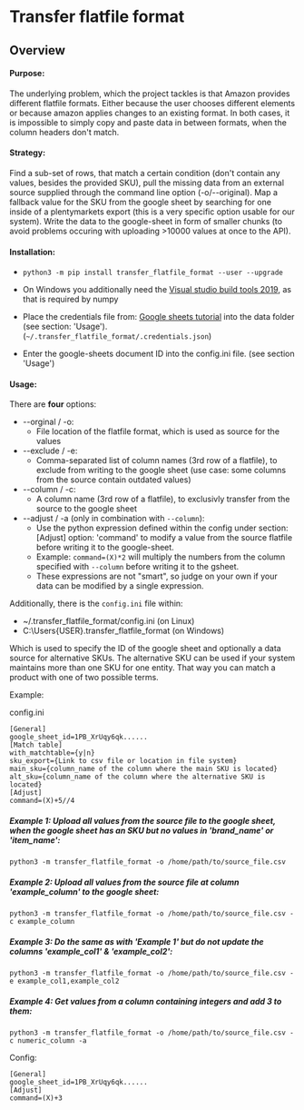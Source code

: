 # Transfer flatfile format

## Overview

#### Purpose:

The underlying problem, which the project tackles is that Amazon provides different flatfile formats. Either because the user chooses different elements or because amazon applies changes to an existing format. In both cases, it is impossible to simply copy and paste data in between formats, when the column headers don't match.

#### Strategy:

Find a sub-set of rows, that match a certain condition (don't contain any values, besides the provided SKU), pull the missing data from an external source supplied through the command line option (-o/--original). Map a fallback value for the SKU from the google sheet by searching for one inside of a plentymarkets export (this is a very specific option usable for our system). Write the data to the google-sheet in form of smaller chunks (to avoid problems occuring with uploading >10000 values at once to the API).

#### Installation:

- `python3 -m pip install transfer_flatfile_format --user --upgrade`

- On Windows you additionally need the [Visual studio build tools 2019](https://visualstudio.microsoft.com/thank-you-downloading-visual-studio/?sku=BuildTools&rel=16), as that is required by numpy

- Place the credentials file from: [Google sheets tutorial](https://developers.google.com/sheets/api/quickstart/python?authuser=3) into the data folder (see section: 'Usage'). (`~/.transfer_flatfile_format/.credentials.json`)

- Enter the google-sheets document ID into the config.ini file. (see section 'Usage')

#### Usage:

There are **four** options:

- --orginal / -o:
    + File location of the flatfile format, which is used as source for the values
- --exclude / -e:
    + Comma-separated list of column names (3rd row of a flatfile), to exclude from writing to the google sheet (use case: some columns from the source contain outdated values)
- --column / -c:
    + A column name (3rd row of a flatfile), to exclusivly transfer from the source to the google sheet
- --adjust / -a (only in combination with `--column`):
    + Use the python expression defined within the config under section: [Adjust] option: 'command' to modify a value from the source flatfile before writing it to the google-sheet.
    + Example: `command=(X)*2` will multiply the numbers from the column specified with `--column` before writing it to the gsheet.
    + These expressions are not "smart", so judge on your own if your data can be modified by a single expression.

Additionally, there is the `config.ini` file within:
- ~/.transfer_flatfile_format/config.ini (on Linux)
- C:\\Users\{USER}\.transfer_flatfile_format (on Windows)

Which is used to specify the ID of the google sheet and optionally a data source for alternative SKUs.
The alternative SKU can be used if your system maintains more than one SKU for one entity. That way you can match a product with one of two possible terms.

Example:

config.ini

```
[General]
google_sheet_id=1PB_XrUqy6qk......
[Match table]
with_matchtable={y|n}
sku_export={Link to csv file or location in file system}
main_sku={column_name of the column where the main SKU is located}
alt_sku={column_name of the column where the alternative SKU is located}
[Adjust]
command=(X)+5//4
```

##### Example 1: Upload all values from the source file to the google sheet, when the google sheet has an SKU but no values in 'brand_name' or 'item_name':

`python3 -m transfer_flatfile_format -o /home/path/to/source_file.csv`

##### Example 2: Upload all values from the source file at column 'example_column' to the google sheet:

`python3 -m transfer_flatfile_format -o /home/path/to/source_file.csv -c example_column`

##### Example 3: Do the same as with 'Example 1' but do not update the columns 'example_col1' & 'example_col2':

`python3 -m transfer_flatfile_format -o /home/path/to/source_file.csv -e example_col1,example_col2`

##### Example 4: Get values from a column containing integers and add 3 to them:

`python3 -m transfer_flatfile_format -o /home/path/to/source_file.csv -c numeric_column -a`

Config:
```
[General]
google_sheet_id=1PB_XrUqy6qk......
[Adjust]
command=(X)+3
```
